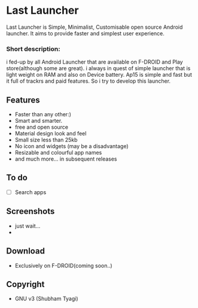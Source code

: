 # Last Launcher
Last Launcher is Simple, Minimalist, Customisable open source Android launcher. It aims to provide faster and simplest user experience. 

### Short description:
i fed-up by all Android Launcher that are available on F-DROID and Play store(although some are great). i always in quest of simple launcher that is light weight on RAM and also on Device battery. Ap15 is simple and fast but it full of trackrs and paid features. So i try to develop this launcher.
## Features
* Faster than any other:)
* Smart and smarter.
* free and open source
* Material design look and feel
* Small size less than 25kb
* No icon and widgets (may be a disadvantage)
* Resizable and colourful app names
* and much more... in subsequent releases
## To do
* [ ] Search apps
## Screenshots
*  just wait...
*
## Download
* Exclusively on F-DROID(coming soon..)
## Copyright
*  GNU v3 (Shubham Tyagi)

